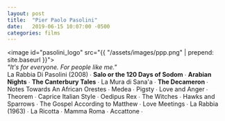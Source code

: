 ```yaml
---
layout: post
title:  "Pier Paolo Pasolini"
date:   2019-06-15 10:07:00 -0500
categories: films
---
```


<image id="pasolini_logo" src="{{ "/assets/images/ppp.png" | prepend: site.baseurl }}"></image>
<br>
*"It's for everyone. For people like me."*
<br>
La Rabbia Di Pasolini (2008) ∙
<span class="a24_color">**Salo or the 120 Days of Sodom**</span> ∙
<span class="a24_color">**Arabian Nights**</span> ∙
<span class="a24_color">**The Canterbury Tales**</span> ∙
La Mura di Sana'a ∙
<span class="a24_color">**The Decameron**</span> ∙
Notes Towards An African Orestes ∙
Medea ∙
Pigsty ∙
Love and Anger ∙
Theorem ∙
Caprice Italian Style ∙
Oedipus Rex ∙
The Witches ∙
Hawks and Sparrows ∙
The Gospel According to Matthew ∙
Love Meetings ∙
La Rabbia (1963) ∙
La Ricotta ∙
Mamma Roma ∙
Accattone ∙